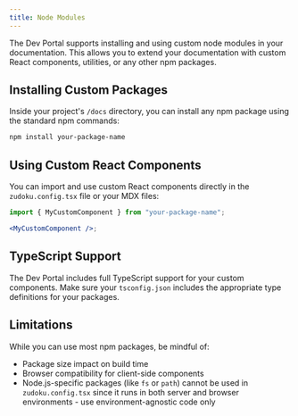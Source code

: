 ```yaml
---
title: Node Modules
---
```


The Dev Portal supports installing and using custom node modules in your
documentation. This allows you to extend your documentation with custom React
components, utilities, or any other npm packages.

## Installing Custom Packages

Inside your project's `/docs` directory, you can install any npm package using
the standard npm commands:

```bash
npm install your-package-name
```

## Using Custom React Components

You can import and use custom React components directly in the
`zudoku.config.tsx` file or your MDX files:

```jsx
import { MyCustomComponent } from "your-package-name";

<MyCustomComponent />;
```

## TypeScript Support

The Dev Portal includes full TypeScript support for your custom components. Make
sure your `tsconfig.json` includes the appropriate type definitions for your
packages.

## Limitations

While you can use most npm packages, be mindful of:

- Package size impact on build time
- Browser compatibility for client-side components
- Node.js-specific packages (like `fs` or `path`) cannot be used in
  `zudoku.config.tsx` since it runs in both server and browser environments -
  use environment-agnostic code only
